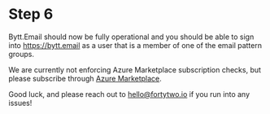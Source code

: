 # Step 6

Bytt.Email should now be fully operational and you should be able to sign into https://bytt.email as a user that is a member of one of the email pattern groups.

We are currently not enforcing Azure Marketplace subscription checks, but please subscribe through [Azure Marketplace](https://portal.azure.com/#view/Microsoft_Azure_Marketplace/GalleryItemDetailsBladeNopdl/id/fortytwoio.changeemail/selectionMode/undefined).

Good luck, and please reach out to hello@fortytwo.io if you run into any issues!